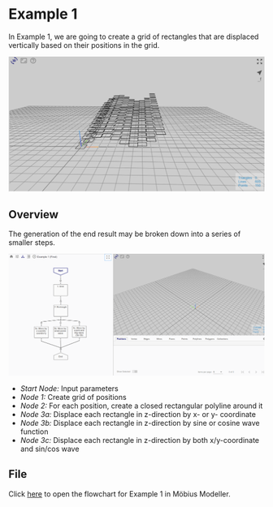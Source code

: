 # Example 1

In Example 1, we are going to create a grid of rectangles that are displaced vertically based on their positions in the grid.

![End Result](./imgs/6.2.0-example1-overview.png)

## Overview

The generation of the end result may be broken down into a series of smaller steps.

![Flowchart](./imgs/6.2.0-example1-flowchart.gif)

* *Start Node:* Input parameters
* *Node 1:* Create grid of positions
* *Node 2:* For each position, create a closed rectangular polyline around it
* *Node 3a:* Displace each rectangle in z-direction by x- or y- coordinate
* *Node 3b:* Displace each rectangle in z-direction by sine or cosine wave function
* *Node 3c:* Displace each rectangle in z-direction by both x/y-coordinate and sin/cos wave

## File

Click [here](https://mobius.design-automation.net/) to open the flowchart for Example 1 in Möbius Modeller.
